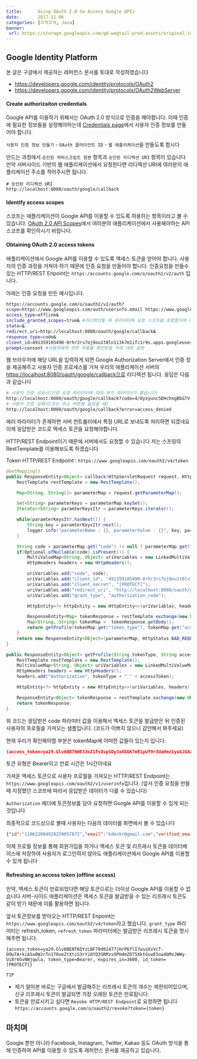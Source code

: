```yaml
---
title:      Using OAuth 2.0 to Access Google APIs
date:       2017-11-06
categories: [끄적끄적, Java]
banner:
 url: https://storage.googleapis.com/gd-wagtail-prod-assets/original_images/evolving_google_identity_share.jpg
---
```


## Google Identity Platform

본 글은 구글에서 제공하는 레퍼런스 문서를 토대로 작성하였습니다

-   <https://developers.google.com/identity/protocols/OAuth2>
-   <https://developers.google.com/identity/protocols/OAuth2WebServer>

#### Create authorizaiton credentials

Google API를 이용하기 위해서는 OAuth 2.0 방식으로 인증을 해야합니다. 이때 인증에 필요한 정보들을 설정해야하는데 [Credentials page](https://console.developers.google.com/apis/credentials)에서 사용자 인증 정보를 만들어야 합니다.

`사용자 인증 정보 만들기` - `OAuth 클라이언트 ID` - `웹 애플리케이션`을 만들도록 합시다

만드는 과정에서 `승인된 자바스크립트 원본` 항목과 `승인된 리디렉션 URI` 항목이 있습니다 만약 서버사이드 기반의 웹 애플리케이션에서 요청한다면 리디렉션 URI에 여러분의 애플리케이션 주소를 적어주시면 됩니다.

    # 승인된 리디렉션 URI
    http://localhost:8080/oauth/google/callback

#### Identify access scopes

스코프는 애플리케이션이 Google API를 이용할 수 있도록 허용하는 항목이라고 볼 수 있습니다. [OAuth 2.0 API Scopes](https://developers.google.com/identity/protocols/googlescopes)에서 여러분의 애플리케이션에서 사용해야하는 API 스코프를 확인하시기 바랍니다.

#### Obtaining OAuth 2.0 access tokens

애플리케이션에서 Google API를 이용할 수 있도록 액세스 토큰을 얻어야 합니다. 사용자의 인증 과정을 거쳐야 하기 때문에 인증 요청을 만들어야 합니다. 인증요청을 만들수 있는 HTTP/REST Enpoint는 `https:/accounts.google.com/o/oauth2/v2/auth` 입니다.

아래는 인증 요청을 만든 예시입니다.

```bash
https://accounts.google.com/o/oauth2/v2/auth?
scope=https://www.googleapis.com/auth/userinfo.email https://www.googleapis.com/auth/plus.me&
access_type=offline&
include_granted_scopes=true& #리디렉션될 때 파라미터에 요청 스코프를 포함할지에 대한 여부
state=&
redirect_uri=http://localhost:8080/oauth/google/callback&
response_type=code&
client_id=491359105490-0rhr3rs7oj9ou1t0ln1i3k7m1ifc1r9s.apps.googleusercontent.com&
prompt=consent #사용자에게 권한 허용을 확인받을 지에 대한 설정
```

웹 브라우저에 해당 URL을 입력하게 되면 Google Authorization Server에서 인증 창을 제공해주고 사용자 인증 프로세스를 거쳐 우리의 애플리케이션 서버의 <https://localhost:8080/oauth/google/callback으로> 리디렉션 됩니다. 응답은 다음과 같습니다

```bash
# 사용자 인증 성공시(인증 요청 파라미터에 따라 부가 파라미터가 붙습니다)
http://localhost:8080/oauth/google/callback?code=4/8yzyuncSDHchngBbG7V-AVfngd7KTrEsRQJOAW6gz-c
# 사용자 인증 실패시(또는 취소 버튼을 눌렀을 때)
http://localhost:8080/oauth/google/callback?error=access_denied
```

에러 파라미터가 존재하면 서버 컨트롤러에서 특정 URL로 보내도록 처리하면 되겠네요
이제 응답받은 코드로 액세스 토큰을 요청해야합니다.

HTTP/REST Endpoint이기 때문에 서버에서도 요청할 수 있습니다 저는 스프링의 RestTemplate를 이용해보도록 하겠습니다

Token HTTP/REST Endpoint : `https://www.googleapis.com/oauth2/v4/token`

```java
@GetMapping()
public ResponseEntity<Object> callback(HttpServletRequest request, HttpServletResponse response) throws RestClientException, URISyntaxException {
	RestTemplate restTemplate = new RestTemplate();

	Map<String, String[]> parameterMap = request.getParameterMap();

	Set<String> parameterKeys = parameterMap.keySet();
	Iterator<String> paramterKeysItr = parameterKeys.iterator();

	while(paramterKeysItr.hasNext()) {
		String key = paramterKeysItr.next();
		logger.info("parameterName : {}, parameterValue : {}", key, parameterMap.get(key));
	}

	String code = parameterMap.get("code") != null ? parameterMap.get("code")[0] : null;
	if(Optional.ofNullable(code).isPresent()) {
		MultiValueMap<String, Object> uriVariables = new LinkedMultiValueMap<String, Object>();
		HttpHeaders headers = new HttpHeaders();

		uriVariables.add("code", code);
		uriVariables.add("client_id", "491359105490-0rhr3rs7oj9ou1t0ln1i3k7m1ifc1r9s.apps.googleusercontent.com");
		uriVariables.add("client_secret", "[PROTECT]");
		uriVariables.add("redirect_uri", "http://localhost:8080/oauth/google/callback");
		uriVariables.add("grant_type", "authorization_code");

		HttpEntity<?> httpEntity = new HttpEntity<>(uriVariables, headers);

		ResponseEntity<Map> tokenResponse = restTemplate.exchange(new URI("https://www.googleapis.com/oauth2/v4/token"), HttpMethod.POST, httpEntity, Map.class);
		Map<String, String> tokenMap =  tokenResponse.getBody();
		return getProfile(tokenMap.get("token_type"), tokenMap.get("access_token"));
	}
	return new ResponseEntity<Object>(parameterMap, HttpStatus.BAD_REQUEST);
}

public ResponseEntity<Object> getProfile(String tokenType, String accessToken) throws RestClientException, URISyntaxException {
	RestTemplate restTemplate = new RestTemplate();
	MultiValueMap<String, Object> uriVariables = new LinkedMultiValueMap<String, Object>();
	HttpHeaders headers = new HttpHeaders();
	headers.add("Authorization", tokenType + " " + accessToken);

	HttpEntity<?> httpEntity = new HttpEntity<>(uriVariables, headers);

	ResponseEntity<Object> tokenResponse = restTemplate.exchange(new URI("https://www.googleapis.com/oauth2/v1/userinfo"), HttpMethod.GET, httpEntity, Object.class);
	return tokenResponse;
}
```

위 코드는 응답받은 code 파라미터 값을 이용해서 액세스 토큰을 발급받은 뒤 인증된 사용자의 프로필을 가져오는 샘플입니다. (코드가 이쁘지 않으니 감안해서 봐주세요)

현재 우리가 확인해야할 부분은 tokenMap에 어떠한 값들이 있는지 입니다.

```json
{access_token=ya29.Glv6BB7bWE33oZ1fsOvpSDy3xXGGK7mE1pUf9r3Ua9mz1yuGJGAaV0_-Vq5oD_q_wd5PEk1y366OVjD3p74xkRVba6yzszFKwZXKVRElWEqE3Z6FS1MLxLDaiJZA, token_type=Bearer, expires_in=3600, refresh_token=[PROTECT], id_token=[PROTECT]}
```

토큰 유형은 Bearer이고 만료 시간은 1시간이네요

가져온 액세스 토큰으로 사용자 프로필을 가져오는 HTTP/REST Endpoint는 `https://www.googleapis.com/oauth2/v1/userinfo`입니다. (앞서 인증 요청을 만들때 지정했던 스코프에 따라서 응답받은 데이터가 다를 수 있습니다)

`Authorization` 헤더에 토큰정보를 담아 요청하면 Google API를 이용할 수 있게 되는 것입니다

최종적으로 코드상으로 볼때 사용자는 다음의 데이터를 화면에서 볼 수 있습니다

```json
{"id":"110622004928259057872","email":"kdevkr@gmail.com","verified_email":true,"name":"Dev K","given_name":"Dev","family_name":"K","link":"https://plus.google.com/110622004928259057872","picture":"https://lh5.googleusercontent.com/-v0KlnX-vawg/AAAAAAAAAAI/AAAAAAAAAEo/yDvHp0fPKxw/photo.jpg","gender":"male","locale":"ko"}
```

이제 프로필 정보를 통해 회원가입을 하거나 액세스 토큰 및 리프래시 토큰을 데이터베이스에 저장하여 사용자가 로그인하지 않아도 애플리케이션에서 Google API를 이용할 수 있게 됩니다

#### Refreshing an access token (offline access)

만약, 액세스 토큰이 만료되었다면 해당 토큰으로는 더이상 Google API를 이용할 수 없습니다 서버-사이드 애플리케이션은 액세스 토큰을 발급받을 수 있는 리프래시 토큰도 같이 받기 때문에 이를 활용하면 됩니다.

앞서 토큰정보를 받아오는 HTTP/REST Enpoint는 `https://www.googleapis.com/oauth2/v4/token`라고 했습니다. `grant_type` 파라미터는 refresh_token, `refresh_token` 파라미터에는 발급받은 리프래시 토큰을 명시해주면 됩니다.

    {access_token=ya29.Glv6BENT6QYzLNF70d02477jHrP6flI7wsoXxVcT-OOw7ArkiASa0WJrTn170xeZtXtiS3rYi8YQ3SRMzsOPHdmZDT5XktGswE5oa4bMvJWWy-Ui8r6GvNWjqwla, token_type=Bearer, expires_in=3600, id_token=[PROTECT]}

`TIP`

-   제가 알아본 바로는 구글에서 발급해주는 리프래시 토큰의 개수는 제한되어있으며, 신규 리프래시 토큰이 발급되면 가장 오래된 토큰은 만료됩니다.
-   토큰을 만료시키고 싶다면 `Revoke HTTP/REST Endpoint`로 요청하면 됩니다 `https://accounts.google.com/o/oauth2/revoke?token={token}`

## 마치며

Google 뿐만 아니라 Facebook, Instagram, Twitter, Kakao 등도 OAuth 방식을 통해 인증하여 API를 이용할 수 있도록 레퍼런스 문서를 제공하고 있습니다.
